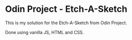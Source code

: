 # Odin Project - Etch-A-Sketch

This is my solution for the Etch-A-Sketch from Odin Project. 

Done using vanilla JS, HTML and CSS.
